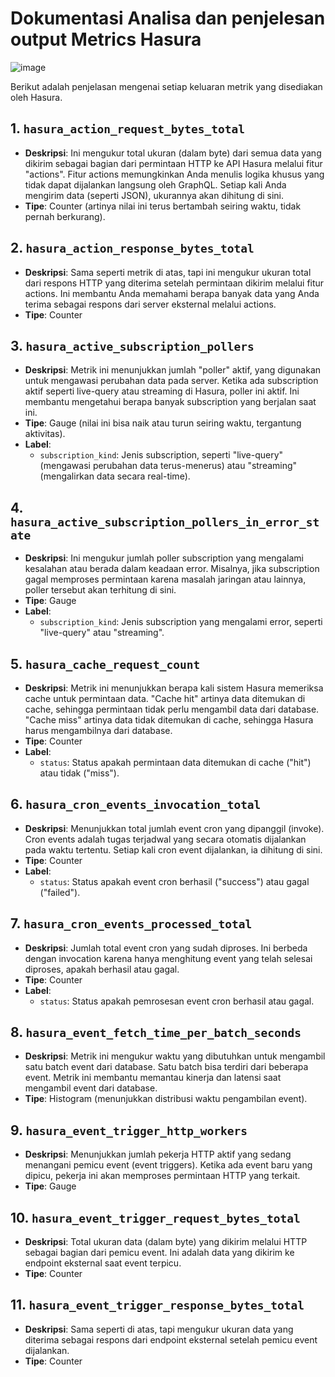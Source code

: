 # Dokumentasi Analisa dan penjelesan output Metrics Hasura

![image](https://github.com/user-attachments/assets/af93fc59-b039-4b44-92e0-6d2774382fd0)

Berikut adalah penjelasan mengenai setiap keluaran metrik yang disediakan oleh Hasura.

## 1. `hasura_action_request_bytes_total`
- **Deskripsi**: Ini mengukur total ukuran (dalam byte) dari semua data yang dikirim sebagai bagian dari permintaan HTTP ke API Hasura melalui fitur "actions". Fitur actions memungkinkan Anda menulis logika khusus yang tidak dapat dijalankan langsung oleh GraphQL. Setiap kali Anda mengirim data (seperti JSON), ukurannya akan dihitung di sini.
- **Tipe**: Counter (artinya nilai ini terus bertambah seiring waktu, tidak pernah berkurang).

## 2. `hasura_action_response_bytes_total`
- **Deskripsi**: Sama seperti metrik di atas, tapi ini mengukur ukuran total dari respons HTTP yang diterima setelah permintaan dikirim melalui fitur actions. Ini membantu Anda memahami berapa banyak data yang Anda terima sebagai respons dari server eksternal melalui actions.
- **Tipe**: Counter

## 3. `hasura_active_subscription_pollers`
- **Deskripsi**: Metrik ini menunjukkan jumlah "poller" aktif, yang digunakan untuk mengawasi perubahan data pada server. Ketika ada subscription aktif seperti live-query atau streaming di Hasura, poller ini aktif. Ini membantu mengetahui berapa banyak subscription yang berjalan saat ini.
- **Tipe**: Gauge (nilai ini bisa naik atau turun seiring waktu, tergantung aktivitas).
- **Label**:
  - `subscription_kind`: Jenis subscription, seperti "live-query" (mengawasi perubahan data terus-menerus) atau "streaming" (mengalirkan data secara real-time).

## 4. `hasura_active_subscription_pollers_in_error_state`
- **Deskripsi**: Ini mengukur jumlah poller subscription yang mengalami kesalahan atau berada dalam keadaan error. Misalnya, jika subscription gagal memproses permintaan karena masalah jaringan atau lainnya, poller tersebut akan terhitung di sini.
- **Tipe**: Gauge
- **Label**:
  - `subscription_kind`: Jenis subscription yang mengalami error, seperti "live-query" atau "streaming".

## 5. `hasura_cache_request_count`
- **Deskripsi**: Metrik ini menunjukkan berapa kali sistem Hasura memeriksa cache untuk permintaan data. "Cache hit" artinya data ditemukan di cache, sehingga permintaan tidak perlu mengambil data dari database. "Cache miss" artinya data tidak ditemukan di cache, sehingga Hasura harus mengambilnya dari database.
- **Tipe**: Counter
- **Label**:
  - `status`: Status apakah permintaan data ditemukan di cache ("hit") atau tidak ("miss").

## 6. `hasura_cron_events_invocation_total`
- **Deskripsi**: Menunjukkan total jumlah event cron yang dipanggil (invoke). Cron events adalah tugas terjadwal yang secara otomatis dijalankan pada waktu tertentu. Setiap kali cron event dijalankan, ia dihitung di sini.
- **Tipe**: Counter
- **Label**:
  - `status`: Status apakah event cron berhasil ("success") atau gagal ("failed").

## 7. `hasura_cron_events_processed_total`
- **Deskripsi**: Jumlah total event cron yang sudah diproses. Ini berbeda dengan invocation karena hanya menghitung event yang telah selesai diproses, apakah berhasil atau gagal.
- **Tipe**: Counter
- **Label**:
  - `status`: Status apakah pemrosesan event cron berhasil atau gagal.

## 8. `hasura_event_fetch_time_per_batch_seconds`
- **Deskripsi**: Metrik ini mengukur waktu yang dibutuhkan untuk mengambil satu batch event dari database. Satu batch bisa terdiri dari beberapa event. Metrik ini membantu memantau kinerja dan latensi saat mengambil event dari database.
- **Tipe**: Histogram (menunjukkan distribusi waktu pengambilan event).

## 9. `hasura_event_trigger_http_workers`
- **Deskripsi**: Menunjukkan jumlah pekerja HTTP aktif yang sedang menangani pemicu event (event triggers). Ketika ada event baru yang dipicu, pekerja ini akan memproses permintaan HTTP yang terkait.
- **Tipe**: Gauge

## 10. `hasura_event_trigger_request_bytes_total`
- **Deskripsi**: Total ukuran data (dalam byte) yang dikirim melalui HTTP sebagai bagian dari pemicu event. Ini adalah data yang dikirim ke endpoint eksternal saat event terpicu.
- **Tipe**: Counter

## 11. `hasura_event_trigger_response_bytes_total`
- **Deskripsi**: Sama seperti di atas, tapi mengukur ukuran data yang diterima sebagai respons dari endpoint eksternal setelah pemicu event dijalankan.
- **Tipe**: Counter
